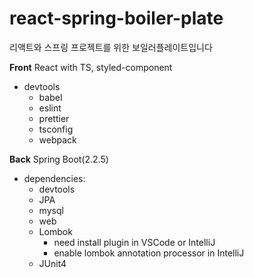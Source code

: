 # react-spring-boiler-plate

리액트와 스프링 프로젝트를 위한 보일러플레이트입니다

**Front** React with TS, styled-component

- devtools
  - babel
  - eslint
  - prettier
  - tsconfig
  - webpack

**Back** Spring Boot(2.2.5)

- dependencies:
  - devtools
  - JPA
  - mysql
  - web
  - Lombok
    - need install plugin in VSCode or IntelliJ
    - enable lombok annotation processor in IntelliJ
  - JUnit4
